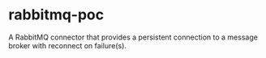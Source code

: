 # rabbitmq-poc
A RabbitMQ connector that provides a persistent connection to a message broker with reconnect on failure(s).
